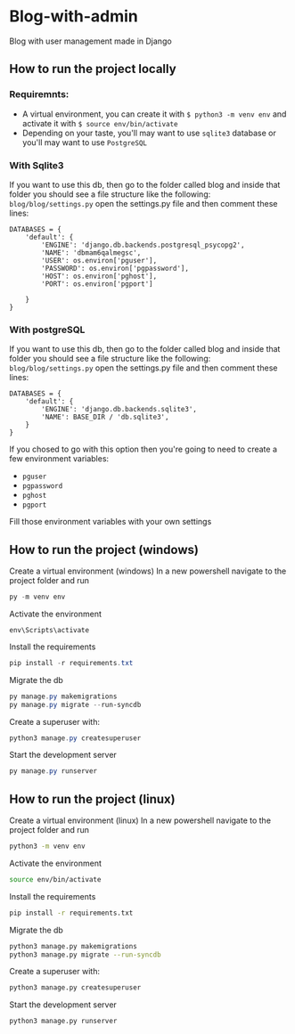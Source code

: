 # Blog-with-admin
Blog with user management made in Django

## How to run the project locally
### Requiremnts:
- A virtual environment, you can create it with ```$ python3 -m venv env``` and activate it with ```$ source env/bin/activate```
- Depending on your taste, you'll may want to use ```sqlite3``` database or you'll may want to use ```PostgreSQL```

### With Sqlite3
If you want to use this db, then go to the folder called blog and inside that folder you should see a file structure like the following:
```blog/blog/settings.py``` open the settings.py file and then comment these lines: 

```
DATABASES = {
    'default': {
        'ENGINE': 'django.db.backends.postgresql_psycopg2',
        'NAME': 'dbmam6qalmegsc',
        'USER': os.environ['pguser'],
        'PASSWORD': os.environ['pgpassword'],
        'HOST': os.environ['pghost'],
        'PORT': os.environ['pgport']

    }
}
```

### With postgreSQL
If you want to use this db, then go to the folder called blog and inside that folder you should see a file structure like the following:
```blog/blog/settings.py``` open the settings.py file and then comment these lines: 

```
DATABASES = {
    'default': {
        'ENGINE': 'django.db.backends.sqlite3',
        'NAME': BASE_DIR / 'db.sqlite3',
    }
}
```

If you chosed to go with this option then you're going to need to create a few environment variables:
- ```pguser```
- ```pgpassword```
- ```pghost```
- ```pgport```

Fill those environment variables with your own settings

## How to run the project (windows)
Create a virtual environment (windows)
In a new powershell navigate to the project folder and run
```powershell
py -m venv env
```

Activate the environment
```
env\Scripts\activate
```

Install the requirements
```powershell
pip install -r requirements.txt
```

Migrate the db
```powershell
py manage.py makemigrations
py manage.py migrate --run-syncdb
```

Create a superuser with:
```powershell
python3 manage.py createsuperuser
```


Start the development server
```powershell
py manage.py runserver
```

## How to run the project (linux)
Create a virtual environment (linux)
In a new powershell navigate to the project folder and run
```bash
python3 -m venv env
```

Activate the environment
```bash
source env/bin/activate
```

Install the requirements
```bash
pip install -r requirements.txt
```

Migrate the db
```bash
python3 manage.py makemigrations
python3 manage.py migrate --run-syncdb
```

Create a superuser with:
```bash
python3 manage.py createsuperuser
```


Start the development server
```bash
python3 manage.py runserver
```

